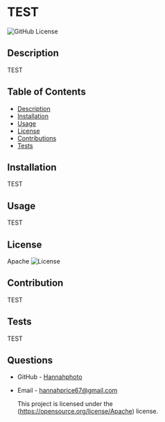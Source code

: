 # TEST
  ![GitHub License](https://img.shields.io/badge/license-Apache)

  ## Description
  TEST

  ## Table of Contents
  * [Description](#description)
  * [Installation](#installation)
  * [Usage](#usage)
  * [License](#License)
  * [Contributions](#Contribution)
  * [Tests](#tests)
  
  ## Installation
  TEST

  ## Usage
  TEST

  ## License
  Apache
  ![License](https://opensource.org/license/Apache)

  ## Contribution
  TEST

  ## Tests
  TEST

  ## Questions
  * GitHub - [Hannahphoto](https://github.com/Hannahphoto)
  * Email - hannahprice67@gmail.com
  
    This project is licensed under the (https://opensource.org/license/Apache) license.
  